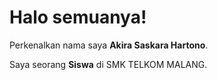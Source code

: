 # Halo semuanya! 

Perkenalkan nama saya **Akira Saskara Hartono**.<br>

Saya seorang **Siswa** di SMK TELKOM MALANG.<br>

